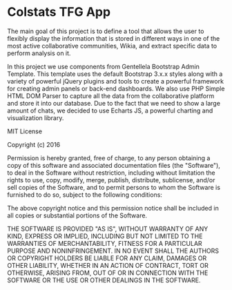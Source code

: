 # Colstats TFG App


The main goal of this project is to define a tool that allows the user to flexibly display the information that is 
stored in different ways in one of the most active collaborative communities, Wikia, and extract specific data to 
perform analysis on it.

In this project we use components from Gentellela Bootstrap Admin Template. This template uses the default 
Bootstrap 3.x.x styles along with a variety of powerful jQuery plugins and tools to create a powerful framework 
for creating admin panels or back-end dashboards.
We also use PHP Simple HTML DOM Parser to capture all the data from the collaborative platform and store it into our 
database.
Due to the fact that we need to show a large amount of chats, we decided to use Echarts JS, a powerful charting and 
visualization library. 


MIT License

Copyright (c) 2016

Permission is hereby granted, free of charge, to any person obtaining a copy
of this software and associated documentation files (the "Software"), to deal
in the Software without restriction, including without limitation the rights
to use, copy, modify, merge, publish, distribute, sublicense, and/or sell
copies of the Software, and to permit persons to whom the Software is
furnished to do so, subject to the following conditions:

The above copyright notice and this permission notice shall be included in all
copies or substantial portions of the Software.

THE SOFTWARE IS PROVIDED "AS IS", WITHOUT WARRANTY OF ANY KIND, EXPRESS OR
IMPLIED, INCLUDING BUT NOT LIMITED TO THE WARRANTIES OF MERCHANTABILITY,
FITNESS FOR A PARTICULAR PURPOSE AND NONINFRINGEMENT. IN NO EVENT SHALL THE
AUTHORS OR COPYRIGHT HOLDERS BE LIABLE FOR ANY CLAIM, DAMAGES OR OTHER
LIABILITY, WHETHER IN AN ACTION OF CONTRACT, TORT OR OTHERWISE, ARISING FROM,
OUT OF OR IN CONNECTION WITH THE SOFTWARE OR THE USE OR OTHER DEALINGS IN THE
SOFTWARE.



